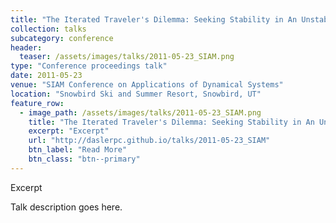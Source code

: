 ```yaml
---
title: "The Iterated Traveler's Dilemma: Seeking Stability in An Unstable Action Space"
collection: talks
subcategory: conference
header: 
  teaser: /assets/images/talks/2011-05-23_SIAM.png
type: "Conference proceedings talk"
date: 2011-05-23
venue: "SIAM Conference on Applications of Dynamical Systems"
location: "Snowbird Ski and Summer Resort, Snowbird, UT"
feature_row: 
  - image_path: /assets/images/talks/2011-05-23_SIAM.png
    title: "The Iterated Traveler's Dilemma: Seeking Stability in An Unstable Action Space"
    excerpt: "Excerpt"
    url: "http://daslerpc.github.io/talks/2011-05-23_SIAM"
    btn_label: "Read More"
    btn_class: "btn--primary"
---
```


Excerpt

Talk description goes here.